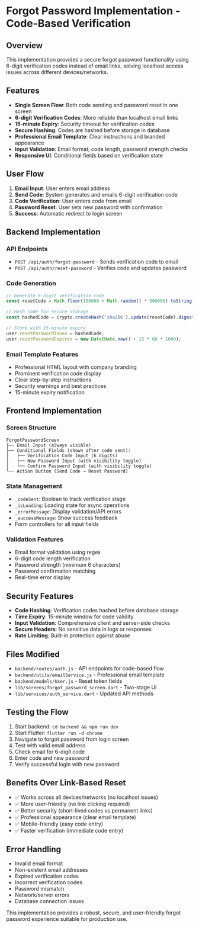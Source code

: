 # Forgot Password Implementation - Code-Based Verification

## Overview
This implementation provides a secure forgot password functionality using 6-digit verification codes instead of email links, solving localhost access issues across different devices/networks.

## Features
- **Single Screen Flow**: Both code sending and password reset in one screen
- **6-digit Verification Codes**: More reliable than localhost email links
- **15-minute Expiry**: Security timeout for verification codes
- **Secure Hashing**: Codes are hashed before storage in database
- **Professional Email Template**: Clear instructions and branded appearance
- **Input Validation**: Email format, code length, password strength checks
- **Responsive UI**: Conditional fields based on verification state

## User Flow
1. **Email Input**: User enters email address
2. **Send Code**: System generates and emails 6-digit verification code
3. **Code Verification**: User enters code from email
4. **Password Reset**: User sets new password with confirmation
5. **Success**: Automatic redirect to login screen

## Backend Implementation

### API Endpoints
- `POST /api/auth/forgot-password` - Sends verification code to email
- `POST /api/auth/reset-password` - Verifies code and updates password

### Code Generation
```javascript
// Generate 6-digit verification code
const resetCode = Math.floor(100000 + Math.random() * 900000).toString();

// Hash code for secure storage
const hashedCode = crypto.createHash('sha256').update(resetCode).digest('hex');

// Store with 15-minute expiry
user.resetPasswordToken = hashedCode;
user.resetPasswordExpires = new Date(Date.now() + 15 * 60 * 1000);
```

### Email Template Features
- Professional HTML layout with company branding
- Prominent verification code display
- Clear step-by-step instructions
- Security warnings and best practices
- 15-minute expiry notification

## Frontend Implementation

### Screen Structure
```
ForgotPasswordScreen
├── Email Input (always visible)
├── Conditional Fields (shown after code sent):
│   ├── Verification Code Input (6 digits)
│   ├── New Password Input (with visibility toggle)
│   └── Confirm Password Input (with visibility toggle)
└── Action Button (Send Code → Reset Password)
```

### State Management
- `_codeSent`: Boolean to track verification stage
- `_isLoading`: Loading state for async operations
- `_errorMessage`: Display validation/API errors
- `_successMessage`: Show success feedback
- Form controllers for all input fields

### Validation Features
- Email format validation using regex
- 6-digit code length verification
- Password strength (minimum 6 characters)
- Password confirmation matching
- Real-time error display

## Security Features
- **Code Hashing**: Verification codes hashed before database storage
- **Time Expiry**: 15-minute window for code validity
- **Input Validation**: Comprehensive client and server-side checks
- **Secure Headers**: No sensitive data in logs or responses
- **Rate Limiting**: Built-in protection against abuse

## Files Modified
- `backend/routes/auth.js` - API endpoints for code-based flow
- `backend/utils/emailService.js` - Professional email template
- `backend/models/User.js` - Reset token fields
- `lib/screens/forgot_password_screen.dart` - Two-stage UI
- `lib/services/auth_service.dart` - Updated API methods

## Testing the Flow
1. Start backend: `cd backend && npm run dev`
2. Start Flutter: `flutter run -d chrome`
3. Navigate to forgot password from login screen
4. Test with valid email address
5. Check email for 6-digit code
6. Enter code and new password
7. Verify successful login with new password

## Benefits Over Link-Based Reset
- ✅ Works across all devices/networks (no localhost issues)
- ✅ More user-friendly (no link clicking required)
- ✅ Better security (short-lived codes vs permanent links)
- ✅ Professional appearance (clear email template)
- ✅ Mobile-friendly (easy code entry)
- ✅ Faster verification (immediate code entry)

## Error Handling
- Invalid email format
- Non-existent email addresses
- Expired verification codes
- Incorrect verification codes
- Password mismatch
- Network/server errors
- Database connection issues

This implementation provides a robust, secure, and user-friendly forgot password experience suitable for production use.